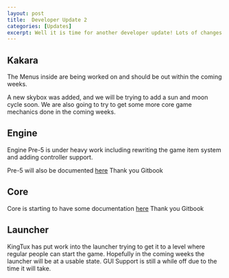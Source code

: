 ```yaml
---
layout: post
title:  Developer Update 2
categories: [Updates]
excerpt: Well it is time for another developer update! Lots of changes have been made. Click Read More to learn more.
---
```


## Kakara
The Menus inside are being worked on and should be out within the coming weeks.

A new skybox was added, and we will be trying to add a sun and moon cycle soon.
We are also going to try to get some more core game mechanics done in the coming weeks. 

## Engine
Engine Pre-5 is under heavy work including rewriting the game item system and adding controller support.

Pre-5 will also be documented [here](https://docs.kakara.org/engine/) Thank you Gitbook

## Core
Core is starting to have some documentation [here](https://docs.kakara.org/core/) Thank you Gitbook

## Launcher
KingTux has put work into the launcher trying to get it to a level where regular people can start the game. Hopefully in the coming weeks the launcher will be at a usable state. 
GUI Support is still a while off due to the time it will take.
